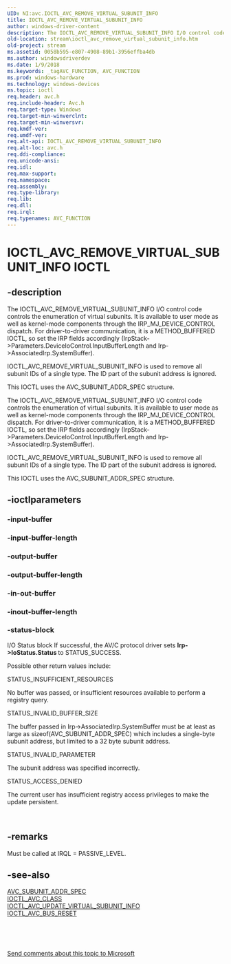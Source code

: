 ```yaml
---
UID: NI:avc.IOCTL_AVC_REMOVE_VIRTUAL_SUBUNIT_INFO
title: IOCTL_AVC_REMOVE_VIRTUAL_SUBUNIT_INFO
author: windows-driver-content
description: The IOCTL_AVC_REMOVE_VIRTUAL_SUBUNIT_INFO I/O control code controls the enumeration of virtual subunits.
old-location: stream\ioctl_avc_remove_virtual_subunit_info.htm
old-project: stream
ms.assetid: 0058b595-e807-4908-89b1-3956effba4db
ms.author: windowsdriverdev
ms.date: 1/9/2018
ms.keywords: _tagAVC_FUNCTION, AVC_FUNCTION
ms.prod: windows-hardware
ms.technology: windows-devices
ms.topic: ioctl
req.header: avc.h
req.include-header: Avc.h
req.target-type: Windows
req.target-min-winverclnt: 
req.target-min-winversvr: 
req.kmdf-ver: 
req.umdf-ver: 
req.alt-api: IOCTL_AVC_REMOVE_VIRTUAL_SUBUNIT_INFO
req.alt-loc: avc.h
req.ddi-compliance: 
req.unicode-ansi: 
req.idl: 
req.max-support: 
req.namespace: 
req.assembly: 
req.type-library: 
req.lib: 
req.dll: 
req.irql: 
req.typenames: AVC_FUNCTION
---
```


# IOCTL_AVC_REMOVE_VIRTUAL_SUBUNIT_INFO IOCTL



## -description

The IOCTL_AVC_REMOVE_VIRTUAL_SUBUNIT_INFO I/O control code controls the enumeration of virtual subunits. It is available to user mode as well as kernel-mode components through the IRP_MJ_DEVICE_CONTROL dispatch. For driver-to-driver communication, it is a METHOD_BUFFERED IOCTL, so set the IRP fields accordingly (IrpStack-&gt;Parameters.DeviceIoControl.InputBufferLength and Irp-&gt;AssociatedIrp.SystemBuffer).

IOCTL_AVC_REMOVE_VIRTUAL_SUBUNIT_INFO is used to remove all subunit IDs of a single type. The ID part of the subunit address is ignored.

This IOCTL uses the AVC_SUBUNIT_ADDR_SPEC structure.



The IOCTL_AVC_REMOVE_VIRTUAL_SUBUNIT_INFO I/O control code controls the enumeration of virtual subunits. It is available to user mode as well as kernel-mode components through the IRP_MJ_DEVICE_CONTROL dispatch. For driver-to-driver communication, it is a METHOD_BUFFERED IOCTL, so set the IRP fields accordingly (IrpStack-&gt;Parameters.DeviceIoControl.InputBufferLength and Irp-&gt;AssociatedIrp.SystemBuffer).

IOCTL_AVC_REMOVE_VIRTUAL_SUBUNIT_INFO is used to remove all subunit IDs of a single type. The ID part of the subunit address is ignored.

This IOCTL uses the AVC_SUBUNIT_ADDR_SPEC structure.



## -ioctlparameters

### -input-buffer

<text></text>

### -input-buffer-length

<text></text>

### -output-buffer

<text></text>

### -output-buffer-length

<text></text>

### -in-out-buffer

<text></text>

### -inout-buffer-length

<text></text>

### -status-block
I/O Status block
If successful, the AV/C protocol driver sets <b>Irp-&gt;IoStatus.Status </b>to STATUS_SUCCESS.

Possible other return values include:

STATUS_INSUFFICIENT_RESOURCES

No buffer was passed, or insufficient resources available to perform a registry query.

STATUS_INVALID_BUFFER_SIZE

The buffer passed in Irp-&gt;AssociatedIrp.SystemBuffer must be at least as large as sizeof(AVC_SUBUNIT_ADDR_SPEC) which includes a single-byte subunit address, but limited to a 32 byte subunit address.

STATUS_INVALID_PARAMETER

The subunit address was specified incorrectly.

STATUS_ACCESS_DENIED

The current user has insufficient registry access privileges to make the update persistent.

 


## -remarks
Must be called at IRQL = PASSIVE_LEVEL.


## -see-also
<dl>
<dt>
<a href="..\avc\ns-avc-_avc_subunit_addr_spec.md">AVC_SUBUNIT_ADDR_SPEC</a>
</dt>
<dt>
<a href="..\avc\ni-avc-ioctl_avc_class.md">IOCTL_AVC_CLASS</a>
</dt>
<dt>
<a href="..\avc\ni-avc-ioctl_avc_update_virtual_subunit_info.md">IOCTL_AVC_UPDATE_VIRTUAL_SUBUNIT_INFO</a>
</dt>
<dt>
<a href="..\avc\ni-avc-ioctl_avc_bus_reset.md">IOCTL_AVC_BUS_RESET</a>
</dt>
</dl>
 

 

<a href="mailto:wsddocfb@microsoft.com?subject=Documentation%20feedback [stream\stream]:%20IOCTL_AVC_REMOVE_VIRTUAL_SUBUNIT_INFO control code%20 RELEASE:%20(1/9/2018)&amp;body=%0A%0APRIVACY STATEMENT%0A%0AWe use your feedback to improve the documentation. We don't use your email address for any other purpose, and we'll remove your email address from our system after the issue that you're reporting is fixed. While we're working to fix this issue, we might send you an email message to ask for more info. Later, we might also send you an email message to let you know that we've addressed your feedback.%0A%0AFor more info about Microsoft's privacy policy, see http://privacy.microsoft.com/en-us/default.aspx." title="Send comments about this topic to Microsoft">Send comments about this topic to Microsoft</a>

